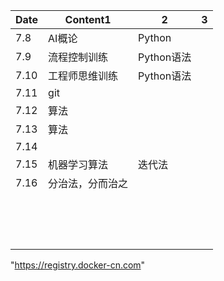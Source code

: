 | Date | Content1         | 2          | 3    |
| ---- | ---------------- | ---------- | ---- |
| 7.8  | AI概论           | Python     |      |
| 7.9  | 流程控制训练     | Python语法 |      |
| 7.10 | 工程师思维训练   | Python语法 |      |
| 7.11 | git              |            |      |
| 7.12 | 算法             |            |      |
| 7.13 | 算法             |            |      |
| 7.14 |                  |            |      |
| 7.15 | 机器学习算法     | 迭代法     |      |
| 7.16 | 分治法，分而治之 |            |      |
|      |                  |            |      |
|      |                  |            |      |
|      |                  |            |      |
|      |                  |            |      |
|      |                  |            |      |
|      |                  |            |      |
|      |                  |            |      |
|      |                  |            |      |
|      |                  |            |      |
|      |                  |            |      |
|      |                  |            |      |
|      |                  |            |      |
|      |                  |            |      |
|      |                  |            |      |
|      |                  |            |      |

 "https://registry.docker-cn.com"